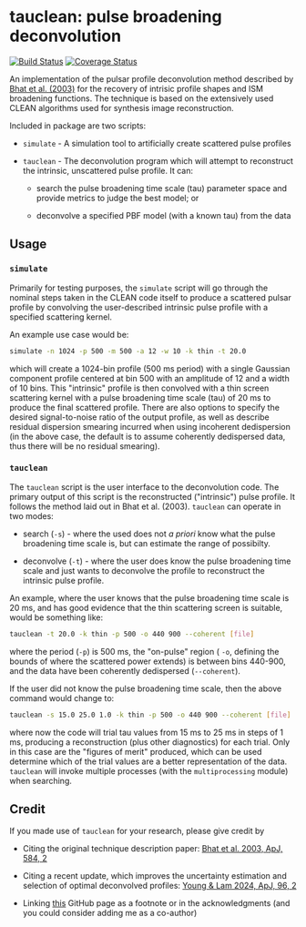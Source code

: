 # tauclean: pulse broadening deconvolution

[![Build Status](https://travis-ci.com/bwmeyers/tauclean.svg?branch=master)](https://travis-ci.com/bwmeyers/tauclean)
[![Coverage Status](https://coveralls.io/repos/github/bwmeyers/tauclean/badge.svg?branch=master)](https://coveralls.io/github/bwmeyers/tauclean?branch=master)

An implementation of the pulsar profile deconvolution method described by
[Bhat et al. (2003)](https://ui.adsabs.harvard.edu/abs/2003ApJ...584..782B/abstract "Original description paper")
for the recovery of intrisic profile shapes and ISM broadening functions.
The technique is based on the extensively used CLEAN algorithms used for synthesis image reconstruction.

Included in package are two scripts:

- `simulate` - A simulation tool to artificially create scattered pulse profiles

- `tauclean` - The deconvolution program which will attempt to reconstruct the intrinsic, unscattered pulse profile.
    It can:

  - search the pulse broadening time scale (tau) parameter space and provide metrics to judge the best model; or

  - deconvolve a specified PBF model (with a known tau) from the data

## Usage

### `simulate`

Primarily for testing purposes, the `simulate` script will go through the nominal steps taken in the CLEAN code itself
to produce a scattered pulsar profile by convolving the user-described intrinsic pulse profile with a specified
scattering kernel.

An example use case would be:

```bash
simulate -n 1024 -p 500 -m 500 -a 12 -w 10 -k thin -t 20.0
```

which will create a 1024-bin profile (500 ms period) with a single Gaussian component profile centered at bin 500 with
an amplitude of 12 and a width of 10 bins. This "intrinsic" profile is then convolved with a thin screen scattering
kernel with a pulse broadening time scale (tau) of 20 ms to produce the final scattered profile. There are also options
to specify the desired signal-to-noise ratio of the output profile, as well as describe residual dispersion smearing
incurred when using incoherent dedispersion (in the above case, the default is to assume coherently dedispersed data,
thus there will be no residual smearing).

### `tauclean`

The `tauclean` script is the user interface to the deconvolution code. The primary output of this script is the
reconstructed ("intrinsic") pulse profile. It follows the method laid out in Bhat et al. (2003). `tauclean` can operate
in two modes:

- search (`-s`) - where the used does not _a priori_ know what the pulse broadening time scale is, but can estimate
    the range of possibilty.

- deconvolve (`-t`) - where the user does know the pulse broadening time scale and just wants to deconvolve the
    profile to reconstruct the intrinsic pulse profile.

An example, where the user knows that the pulse broadening time scale is 20 ms, and has good evidence that the thin
scattering screen is suitable, would be something like:

```bash
tauclean -t 20.0 -k thin -p 500 -o 440 900 --coherent [file]
```

where the period (`-p`) is 500 ms, the "on-pulse" region ( `-o`, defining the bounds of where the scattered power
extends) is between bins 440-900, and the data have been coherently dedispersed (`--coherent`).

If the user did not know the pulse broadening time scale, then the above command would change to:

```bash
tauclean -s 15.0 25.0 1.0 -k thin -p 500 -o 440 900 --coherent [file]
```

where now the code will trial tau values from 15 ms to 25 ms in steps of 1 ms, producing a reconstruction
(plus other diagnostics) for each trial. Only in this case are the "figures of merit" produced, which can be used
determine which of the trial values are a better representation of the data. `tauclean` will invoke multiple processes
(with the `multiprocessing` module) when searching.

## Credit

If you made use of `tauclean` for your research, please give credit by

- Citing the original technique description paper: [Bhat et al. 2003, ApJ, 584, 2](https://ui.adsabs.harvard.edu/abs/2003ApJ...584..782B/abstract "Original description paper")

- Citing a recent update, which improves the uncertainty estimation and selection of optimal deconvolved profiles: [Young & Lam 2024, ApJ, 96, 2
](https://ui.adsabs.harvard.edu/abs/2024ApJ...962..131Y/abstract "Python/notebook implementation and update paper")

- Linking [this](https://github.com/bwmeyers/tauclean) GitHub page as a footnote or in the acknowledgments (and
    you could consider adding me as a co-author)

